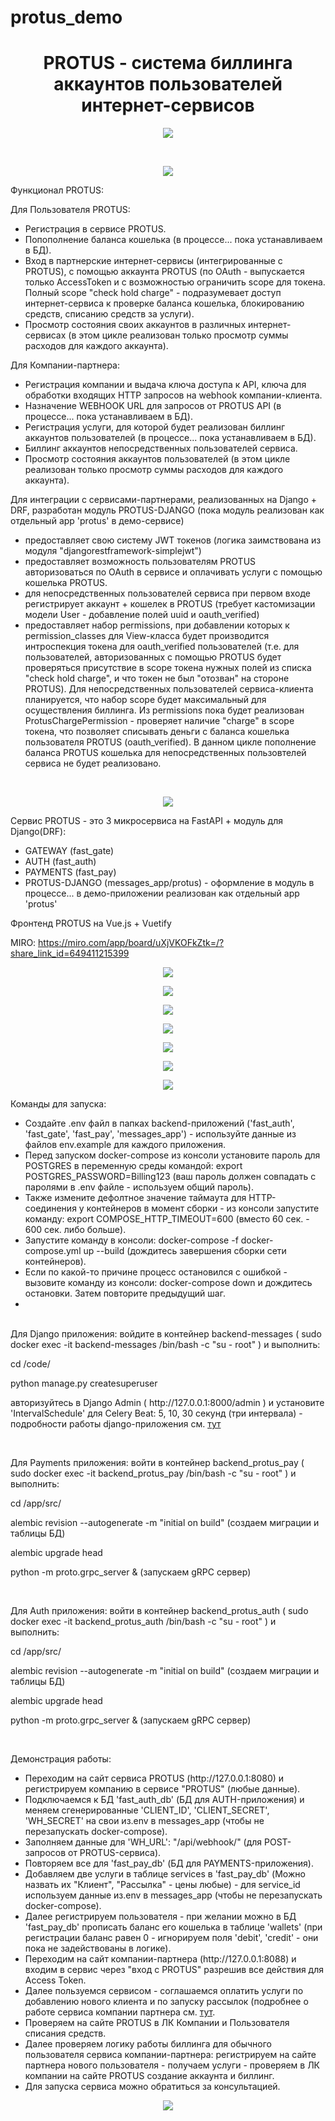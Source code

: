 # protus_demo

<h1  align="center">PROTUS - система биллинга аккаунтов пользователей интернет-сервисов</h1>
<p align="center"><img src="https://img.shields.io/badge/made_by-KD3821-navy"></p><br>

<p align="center"><img src="https://github.com/kd3821/protus_demo/blob/main/img/pic1.jpeg?raw=true"></p>

Функционал PROTUS:

Для Пользователя PROTUS:
<ul>
<li>Регистрация в сервисе PROTUS.</li>

<li>Попополнение баланса кошелька (в процессе... пока устанавливаем в БД).</li>

<li>Вход в партнерские интернет-сервисы (интегрированные с PROTUS), с помощью аккаунта PROTUS (по OAuth - выпускается только AccessToken и с возможностью ограничить scope для токена. Полный scope "check hold charge" - подразумевает доступ интернет-сервиса к проверке баланса кошелька, блокированию средств, списанию средств за услуги).</li>

<li>Просмотр состояния своих аккаунтов в различных интернет-сервисах (в этом цикле реализован только просмотр суммы расходов для каждого аккаунта).</li>
</ul>

Для Компании-партнера:
<ul>
<li>Регистрация компании и выдача ключа доступа к API, ключа для обработки входящих HTTP запросов на webhook компании-клиента.</li>

<li>Назначение WEBHOOK URL для запросов от PROTUS API (в процессе... пока устанавливаем в БД).</li>

<li>Регистрация услуги, для которой будет реализован биллинг аккаунтов пользователей (в процессе... пока устанавливаем в БД).</li>

<li>Биллинг аккаунтов непосредственных пользователей сервиса.</li>

<li>Просмотр состояния аккаунтов пользователей (в этом цикле реализован только просмотр суммы расходов для каждого аккаунта).</li>
</ul>

Для интеграции с сервисами-партнерами, реализованных на Django + DRF, разработан модуль PROTUS-DJANGO (пока модуль реализован как отдельный app 'protus' в демо-сервисе)
<ul>
<li>предоставляет свою систему JWT токенов (логика заимствована из модуля "djangorestframework-simplejwt")</li>
<li>предоставляет возможность пользователям PROTUS авторизоваться по OAuth в сервисе и оплачивать услуги с помощью кошелька PROTUS.</li>
<li>для непосредственных пользователей сервиса при первом входе регистрирует aккаунт + кошелек в PROTUS (требует кастомизации модели User - добавление полей uuid и oauth_verified)</li>
<li>предоставляет набор permissions, при добавлении которых к permission_classes для View-класса будет производится интроспекция токена для оаuth_verified пользователей (т.е. для пользователей, авторизованных с помощью PROTUS будет проверяться присутствие в scope токена нужных полей из списка "check hold charge", и что токен не был "отозван" на стороне PROTUS). Для непосредственных пользователей сервиса-клиента планируется, что набор scope будет максимальный для осуществления биллинга. Из permissions пока будет реализован ProtusChargePermission - проверяет наличие "charge" в scope токена, что позволяет списывать деньги с баланса кошелька пользователя PROTUS (oauth_verified). В данном цикле пополнение баланса PROTUS кошелька для непосредственных пользовтелей сервиса не будет реализовано.</li>
</ul>
<br>

<p align="center"><img src="https://github.com/kd3821/protus_demo/blob/main/img/pic2.png?raw=true"></p>

Сервис PROTUS - это 3 микросервиса на FastAPI + модуль для Django(DRF):

<ul>
<li>GATEWAY (fast_gate)</li>
<li>AUTH (fast_auth)</li>
<li>PAYMENTS (fast_pay)</li>
<li>PROTUS-DJANGO (messages_app/protus) - оформление в модуль в процессе... в демо-приложении реализован как отдельный app 'protus'</li>
</ul>

Фронтенд PROTUS на Vue.js + Vuetify

MIRO: https://miro.com/app/board/uXjVKOFkZtk=/?share_link_id=649411215399

<p align="center"><img src="https://github.com/kd3821/protus_demo/blob/main/img/miro.png?raw=true"></p>
<p align="center"><img src="https://github.com/kd3821/protus_demo/blob/main/img/pic3.png?raw=true"></p>
<p align="center"><img src="https://github.com/kd3821/protus_demo/blob/main/img/pic4.png?raw=true"></p>
<p align="center"><img src="https://github.com/kd3821/protus_demo/blob/main/img/pic5.png?raw=true"></p>
<p align="center"><img src="https://github.com/kd3821/protus_demo/blob/main/img/pic6.png?raw=true"></p>
<p align="center"><img src="https://github.com/kd3821/protus_demo/blob/main/img/pic7.png?raw=true"></p>
<p align="center"><img src="https://github.com/kd3821/protus_demo/blob/main/img/pic8.png?raw=true"></p>

Команды для запуска:
<ul>
<li>
Создайте .env файл в папках backend-приложений ('fast_auth', 'fast_gate', 'fast_pay', 'messages_app') - используйте данные из файлов env.example для каждого приложения.</li>
<li>
Перед запуском docker-compose из консоли установите пароль для POSTGRES в переменную среды командой: export POSTGRES_PASSWORD=Billing123 (ваш пароль должен совпадать с паролями в .env файле - используем общий пароль).</li>
<li>
Также измените дефолтное значение таймаута для HTTP-соединения у контейнеров в момент сборки - из консоли запустите команду: export COMPOSE_HTTP_TIMEOUT=600 (вместо 60 сек. - 600 сек. либо больше).</li>
<li>
Запустите команду в консоли: docker-compose -f docker-compose.yml up --build (дождитесь завершения сборки сети контейнеров).</li>
<li>
Если по какой-то причине процесс остановился с ошибкой - вызовите команду из консоли: docker-compose down и дождитесь остановки. Затем повторите предыдущий шаг.</li>
<li>
</ul>
<br>
Для Django приложения: войдите в контейнер backend-messages ( sudo docker exec -it backend-messages /bin/bash -c "su - root" ) и выполнить:
<p>cd /code/</p>
<p>python manage.py createsuperuser</p>
<p>авторизуйтесь в Django Admin ( http://127.0.0.1:8000/admin ) и установите 'IntervalSchedule' для Celery Beat: 5, 10, 30 секунд (три интервала) - подробности работы django-приложения см. <a href="https://github.com/KD3821/message_service" target="_blank">тут</a></p><br>

Для Payments приложения: войти в контейнер backend_protus_pay ( sudo docker exec -it backend_protus_pay /bin/bash -c "su - root" ) и выполнить:
<p>cd /app/src/</p>
<p>alembic revision --autogenerate -m "initial on build"  (создаем миграции и таблицы БД)</p>
<p>alembic upgrade head</p>
<p>python -m proto.grpc_server &  (запускаем gRPC сервер)</p><br>

Для Auth приложения: войти в контейнер backend_protus_auth ( sudo docker exec -it backend_protus_auth /bin/bash -c "su - root" ) и выполнить:
<p>cd /app/src/</p>
<p>alembic revision --autogenerate -m "initial on build"  (создаем миграции и таблицы БД)</p>
<p>alembic upgrade head</p>
<p>python -m proto.grpc_server &  (запускаем gRPC сервер)</p><br>


Демонстрация работы:
<ul>
<li>
Переходим на сайт сервиса PROTUS (http://127.0.0.1:8080) и регистрируем компанию в сервисе "PROTUS" (любые данные).</li>
<li>
Подключаемся к БД 'fast_auth_db' (БД для AUTH-приложения) и меняем сгенерированные 'CLIENT_ID', 'CLIENT_SECRET', 'WH_SECRET' на свои из.env в messages_app (чтобы не перезапускать docker-compose).</li>
<li>
Заполняем данные для 'WH_URL': "/api/webhook/" (для POST-запросов от PROTUS-сервиса).</li>
<li>
Повторяем все для 'fast_pay_db' (БД для PAYMENTS-приложения).</li>
<li>
Добавляем две услуги в таблице services в 'fast_pay_db' (Можно назвать их "Клиент", "Рассылка" - цены любые) - для service_id используем данные из.env в messages_app (чтобы не перезапускать docker-compose).</li>
<li>
Далее регистрируем пользователя - при желании можно в БД 'fast_pay_db' прописать баланс его кошелька в таблице 'wallets' (при регистрации баланс равен 0 - игнорируем поля 'debit', 'credit' - они пока не задействованы в логике).</li>
<li>
Переходим на сайт компании-партнера (http://127.0.0.1:8088) и входим в сервис через "вход с PROTUS" разрешив все действия для Access Token.</li>
<li>
Далее пользуемся сервисом - соглашаемся оплатить услуги по добавлению нового клиента и по запуску рассылок (подробнее о работе сервиса компании партнера см. <a href="https://github.com/KD3821/message_service" target="_blank">тут</a>.</li>
<li>
Проверяем на сайте PROTUS в ЛК Компании и Пользователя списания средств.</li>
<li>
Далее проверяем логику работы биллинга для обычного пользователя сервиса компании-партнера: регистрируем на сайте партнера нового пользователя - получаем услуги - проверяем в ЛК компании на сайте PROTUS создание аккаунта и биллинг.</li>
<li>
Для запуска сервиса можно обратиться за консультацией.</li>
</ul>

<p align="center"><img src="https://github.com/kd3821/protus_demo/blob/main/img/dori.jpeg?raw=true"></p>
